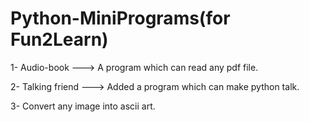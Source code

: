 # Python-MiniPrograms(for Fun2Learn)

1- Audio-book ---> A program which can read any pdf file.

2- Talking friend ---> Added a program which can make python talk.

3- Convert any image into ascii art.
